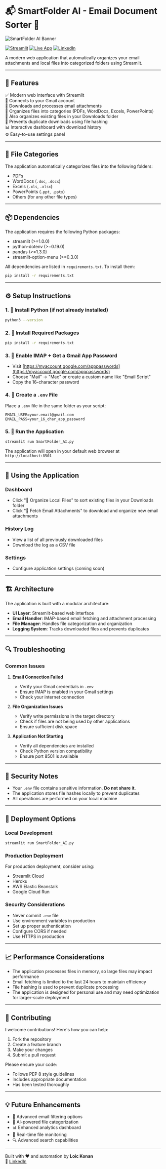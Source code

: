 # 📬 SmartFolder AI - Email Document Sorter 📁

![SmartFolder AI Banner](SmartFolder_AI.png)

[![Streamlit](https://img.shields.io/badge/Built%20with-Streamlit-red?logo=streamlit)](https://streamlit.io)
[![Live App](https://img.shields.io/badge/Live%20App-SmartFolderAI-green?logo=google-chrome)](https://smartfolder-ai.streamlit.app)
[![LinkedIn](https://img.shields.io/badge/Connect-LinkedIn-blue?logo=linkedin)](https://www.linkedin.com/in/loickonan/)

A modern web application that automatically organizes your email attachments and local files into categorized folders using Streamlit.

---

## 🔧 Features

✅ Modern web interface with Streamlit  
📧 Connects to your Gmail account  
📎 Downloads and processes email attachments  
📂 Organizes files into categories (PDFs, WordDocs, Excels, PowerPoints)  
🔄 Also organizes existing files in your Downloads folder  
🧠 Prevents duplicate downloads using file hashing  
📊 Interactive dashboard with download history  
⚙️ Easy-to-use settings panel

---

## 📁 File Categories

The application automatically categorizes files into the following folders:

- PDFs
- WordDocs (`.doc`, `.docx`)
- Excels (`.xls`, `.xlsx`)
- PowerPoints (`.ppt`, `.pptx`)
- Others (for any other file types)

---

## 📦 Dependencies

The application requires the following Python packages:

- streamlit (>=1.0.0)
- python-dotenv (>=0.19.0)
- pandas (>=1.3.0)
- streamlit-option-menu (>=0.3.0)

All dependencies are listed in `requirements.txt`. To install them:

```bash
pip install -r requirements.txt
```

---

## ⚙️ Setup Instructions

### 1. 🐍 Install Python (if not already installed)

```bash
python3 --version
```

### 2. 💾 Install Required Packages

```bash
pip install -r requirements.txt
```

### 3. 🔑 Enable IMAP + Get a Gmail App Password

- Visit [https://myaccount.google.com/apppasswords](https://myaccount.google.com/apppasswords)
- Choose "Mail" → "Mac" or create a custom name like "Email Script"
- Copy the 16-character password

### 4. 📝 Create a `.env` File

Place a `.env` file in the same folder as your script:

```
EMAIL_USER=your.email@gmail.com
EMAIL_PASS=your_16_char_app_password
```

### 5. 🚀 Run the Application

```bash
streamlit run SmartFolder_AI.py
```

The application will open in your default web browser at `http://localhost:8501`

---

## 🎯 Using the Application

### Dashboard
- Click "📂 Organize Local Files" to sort existing files in your Downloads folder
- Click "📧 Fetch Email Attachments" to download and organize new email attachments

### History Log
- View a list of all previously downloaded files
- Download the log as a CSV file

### Settings
- Configure application settings (coming soon)

---

## 🏗️ Architecture

The application is built with a modular architecture:

- **UI Layer**: Streamlit-based web interface
- **Email Handler**: IMAP-based email fetching and attachment processing
- **File Manager**: Handles file categorization and organization
- **Logging System**: Tracks downloaded files and prevents duplicates

---

## 🔍 Troubleshooting

### Common Issues

1. **Email Connection Failed**
   - Verify your Gmail credentials in `.env`
   - Ensure IMAP is enabled in your Gmail settings
   - Check your internet connection

2. **File Organization Issues**
   - Verify write permissions in the target directory
   - Check if files are not being used by other applications
   - Ensure sufficient disk space

3. **Application Not Starting**
   - Verify all dependencies are installed
   - Check Python version compatibility
   - Ensure port 8501 is available

---

## 🔐 Security Notes

- Your `.env` file contains sensitive information. **Do not share it.**
- The application stores file hashes locally to prevent duplicates
- All operations are performed on your local machine

---

## 🚀 Deployment Options

### Local Development
```bash
streamlit run SmartFolder_AI.py
```

### Production Deployment
For production deployment, consider using:
- Streamlit Cloud
- Heroku
- AWS Elastic Beanstalk
- Google Cloud Run

### Security Considerations
- Never commit `.env` file
- Use environment variables in production
- Set up proper authentication
- Configure CORS if needed
- Use HTTPS in production

---

## 📈 Performance Considerations

- The application processes files in memory, so large files may impact performance
- Email fetching is limited to the last 24 hours to maintain efficiency
- File hashing is used to prevent duplicate processing
- The application is designed for personal use and may need optimization for larger-scale deployment

---

## 🤝 Contributing

I welcome contributions! Here's how you can help:

1. Fork the repository
2. Create a feature branch
3. Make your changes
4. Submit a pull request

Please ensure your code:
- Follows PEP 8 style guidelines
- Includes appropriate documentation
- Has been tested thoroughly

---

## 💡 Future Enhancements

- 📅 Advanced email filtering options
- 🤖 AI-powered file categorization
- 📊 Enhanced analytics dashboard
- 🔄 Real-time file monitoring
- 🔍 Advanced search capabilities

---

Built with ❤️ and automation by **Loic Konan**  
🔗 [LinkedIn](https://www.linkedin.com/in/loickonan/)
